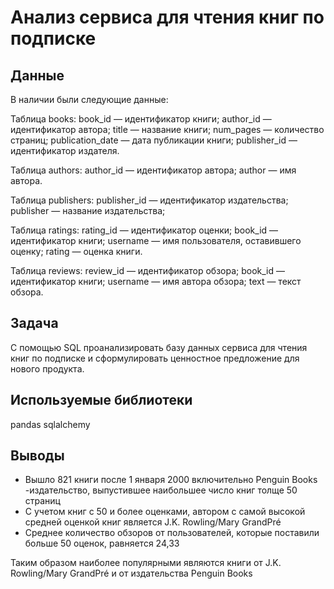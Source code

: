# Анализ сервиса для чтения книг по подписке

## Данные
В наличии были следующие данные:

Таблица books:
book_id — идентификатор книги;
author_id — идентификатор автора;
title — название книги;
num_pages — количество страниц;
publication_date — дата публикации книги;
publisher_id — идентификатор издателя.

Таблица authors:
author_id — идентификатор автора;
author — имя автора.

Таблица publishers:
publisher_id — идентификатор издательства;
publisher — название издательства;

Таблица ratings:
rating_id — идентификатор оценки;
book_id — идентификатор книги;
username — имя пользователя, оставившего оценку;
rating — оценка книги.

Таблица reviews:
review_id — идентификатор обзора;
book_id — идентификатор книги;
username — имя автора обзора;
text — текст обзора.

## Задача
С помощью SQL проанализировать базу данных сервиса для чтения книг по подписке и сформулировать ценностное предложение для нового продукта.

## Используемые библиотеки	
pandas
sqlalchemy

## Выводы

* Вышло 821 книги после 1 января 2000 включительно
Penguin Books -издательство, выпустившее наибольшее число книг толще 50 страниц
* С учетом книг с 50 и более оценками, автором с самой высокой средней оценкой книг является J.K. Rowling/Mary GrandPré
* Cреднее количество обзоров от пользователей, которые поставили больше 50 оценок, равняется 24,33

Таким образом наиболее популярными являются книги от J.K. Rowling/Mary GrandPré и от издательства Penguin Books